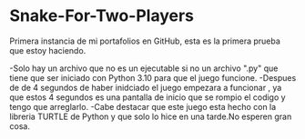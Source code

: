 # Snake-For-Two-Players

Primera instancia de mi portafolios en GitHub, esta es la primera prueba que estoy haciendo.

-Solo hay un archivo que no es un ejecutable si no un archivo ".py" que tiene que ser iniciado con Python 3.10 para que el juego funcione.
-Despues de de 4 segundos de haber inidciado el juego empezara a funcionar , ya que estos 4 segundos es una pantalla de inicio que se rompio el codigo y tengo que arreglarlo.
-Cabe destacar que este juego esta hecho con la libreria TURTLE de Python y que solo lo hice en una tarde.No esperen gran cosa.
